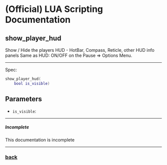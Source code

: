 
# (Official) LUA Scripting Documentation

## show_player_hud

Show / Hide the players HUD - HotBar, Compass, Reticle, other HUD info panels
            Same as HUD: ON/OFF on the Pause => Options Menu.

___

Spec:

```lua
show_player_hud(
	bool is_visible)
```

## Parameters

- `is_visible`: 

___

##### Incomplete

This documentation is incomplete

___

### [back](../hud)
